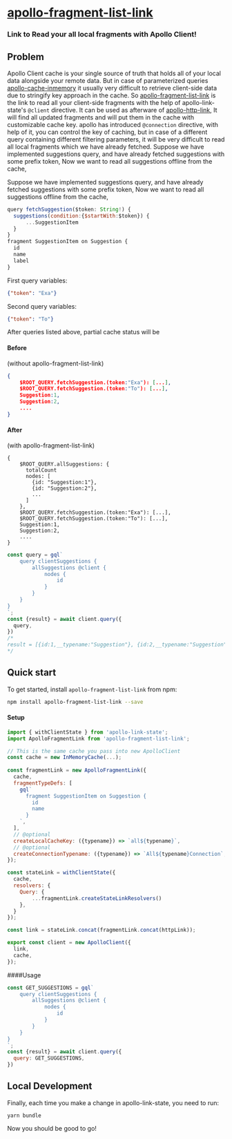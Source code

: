 # [apollo-fragment-list-link](https://github.com/22bate7/apollo-fragment-list-link)

### Link to Read your all local fragments with Apollo Client!

<h2>Problem</h2>

Apollo Client cache is your single source of truth that holds all of your local data alongside your remote data. But in case of parameterized queries [apollo-cache-inmemory]() it usually very difficult to retrieve client-side data due to stringify key approach in the cache. So [apollo-fragment-list-link]() is the link to read all your client-side fragments with the help of apollo-link-state's `@client` directive. It can be used as afterware of [apollo-http-link](), It will find all updated fragments and will put them in the cache with customizable cache key. apollo has introduced `@connection` directive, with help of it, you can control the key of caching, but in case of a different query containing different filtering parameters, it will be very difficult to read all local fragments which we have already fetched. Suppose we have implemented suggestions query, and have already fetched suggestions with some prefix token, Now we want to read all suggestions offline from the cache,

Suppose we have implemented suggestions query, and have already fetched suggestions with some prefix token, Now we want to read all suggestions offline from the cache, 

```js
query fetchSuggestion($token: String!) {
  suggestions(condition:{$startWith:$token}) {
      ...SuggestionItem
  }
}
fragment SuggestionItem on Suggestion {
  id
  name
  label
}
```

 First query variables:

```json
{"token": "Exa"}
```

Second query variables:

```json
{"token": "To"}
```

After queries listed above, partial cache status will be 

#### Before

(without apollo-fragment-list-link)

```json
{
    $ROOT_QUERY.fetchSuggestion.(token:"Exa"): [...],
    $ROOT_QUERY.fetchSuggestion.(token:"To"): [...],
  	Suggestion:1,
  	Suggestion:2,
	....
}
```

#### After

(with apollo-fragment-list-link)

```
{
	$ROOT_QUERY.allSuggestions: {
	  totalCount
      nodes: [
       	{id: "Suggestion:1"},
        {id: "Suggestion:2"},
        ...
      ]
	},
    $ROOT_QUERY.fetchSuggestion.(token:"Exa"): [...],
    $ROOT_QUERY.fetchSuggestion.(token:"To"): [...],
  	Suggestion:1,
  	Suggestion:2,
	....
}
```

```js
const query = gql`
	query clientSuggestions {
		allSuggestions @client {
  			nodes {
  				id
			}
		}
	}
}
`;
const {result} = await client.query({
  query,
})
/*
result = [{id:1,__typename:"Suggestion"}, {id:2,__typename:"Suggestion"}, ...] 
*/
```

<h2 id="start">Quick start</h2>

To get started, install `apollo-fragment-list-link` from npm:

```bash
npm install apollo-fragment-list-link --save
```

#### Setup

```js
import { withClientState } from 'apollo-link-state';
import ApolloFragmentLink from 'apollo-fragment-list-link';

// This is the same cache you pass into new ApolloClient
const cache = new InMemoryCache(...);
                                
const fragmentLink = new ApolloFragmentLink({
  cache,
  fragmentTypeDefs: [
    gql`
      fragment SuggestionItem on Suggestion {
		id
		name
	  }
    `,
  ],
  // @optional
  createLocalCacheKey: ({typename}) => `all${typename}`,
  // @optional 
  createConnectionTypename: ({typename}) => `All${typename}Connection`,
});

const stateLink = withClientState({
  cache,
  resolvers: {
    Query: {
     	...fragmentLink.createStateLinkResolvers()
    },
  }
});

const link = stateLink.concat(fragmentLink.concat(httpLink));

export const client = new ApolloClient({
  link,
  cache,
});

```

####Usage

```js
const GET_SUGGESTIONS = gql`
	query clientSuggestions {
		allSuggestions @client {
  			nodes {
  				id
			}
		}
	}
}
`;
const {result} = await client.query({
  query: GET_SUGGESTIONS,
})
```

<h2 id="local-development">Local Development</h2>

Finally, each time you make a change in apollo-link-state, you need to run:

```shell
yarn bundle
```

Now you should be good to go!
